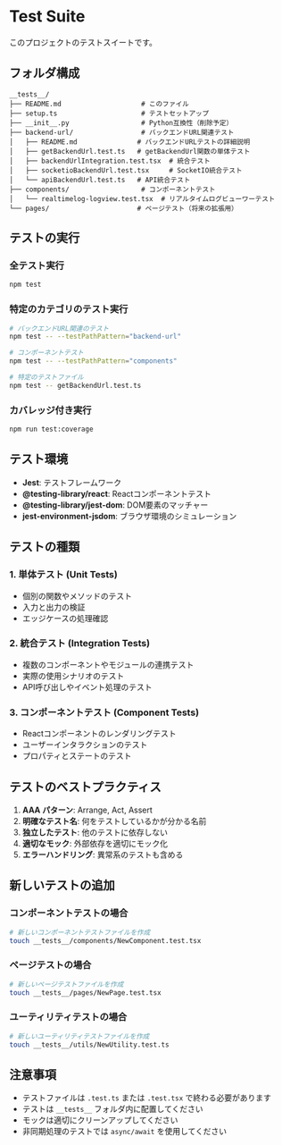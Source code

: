 # Test Suite

このプロジェクトのテストスイートです。

## フォルダ構成

```
__tests__/
├── README.md                    # このファイル
├── setup.ts                     # テストセットアップ
├── __init__.py                  # Python互換性（削除予定）
├── backend-url/                 # バックエンドURL関連テスト
│   ├── README.md               # バックエンドURLテストの詳細説明
│   ├── getBackendUrl.test.ts   # getBackendUrl関数の単体テスト
│   ├── backendUrlIntegration.test.tsx  # 統合テスト
│   ├── socketioBackendUrl.test.tsx     # SocketIO統合テスト
│   └── apiBackendUrl.test.ts   # API統合テスト
├── components/                  # コンポーネントテスト
│   └── realtimelog-logview.test.tsx  # リアルタイムログビューワーテスト
└── pages/                      # ページテスト（将来の拡張用）
```

## テストの実行

### 全テスト実行
```bash
npm test
```

### 特定のカテゴリのテスト実行
```bash
# バックエンドURL関連のテスト
npm test -- --testPathPattern="backend-url"

# コンポーネントテスト
npm test -- --testPathPattern="components"

# 特定のテストファイル
npm test -- getBackendUrl.test.ts
```

### カバレッジ付き実行
```bash
npm run test:coverage
```

## テスト環境

- **Jest**: テストフレームワーク
- **@testing-library/react**: Reactコンポーネントテスト
- **@testing-library/jest-dom**: DOM要素のマッチャー
- **jest-environment-jsdom**: ブラウザ環境のシミュレーション

## テストの種類

### 1. 単体テスト (Unit Tests)
- 個別の関数やメソッドのテスト
- 入力と出力の検証
- エッジケースの処理確認

### 2. 統合テスト (Integration Tests)
- 複数のコンポーネントやモジュールの連携テスト
- 実際の使用シナリオのテスト
- API呼び出しやイベント処理のテスト

### 3. コンポーネントテスト (Component Tests)
- Reactコンポーネントのレンダリングテスト
- ユーザーインタラクションのテスト
- プロパティとステートのテスト

## テストのベストプラクティス

1. **AAA パターン**: Arrange, Act, Assert
2. **明確なテスト名**: 何をテストしているかが分かる名前
3. **独立したテスト**: 他のテストに依存しない
4. **適切なモック**: 外部依存を適切にモック化
5. **エラーハンドリング**: 異常系のテストも含める

## 新しいテストの追加

### コンポーネントテストの場合
```bash
# 新しいコンポーネントテストファイルを作成
touch __tests__/components/NewComponent.test.tsx
```

### ページテストの場合
```bash
# 新しいページテストファイルを作成
touch __tests__/pages/NewPage.test.tsx
```

### ユーティリティテストの場合
```bash
# 新しいユーティリティテストファイルを作成
touch __tests__/utils/NewUtility.test.ts
```

## 注意事項

- テストファイルは `.test.ts` または `.test.tsx` で終わる必要があります
- テストは `__tests__` フォルダ内に配置してください
- モックは適切にクリーンアップしてください
- 非同期処理のテストでは `async/await` を使用してください
